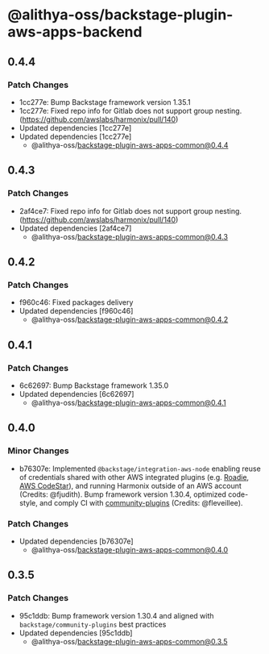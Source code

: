 # @alithya-oss/backstage-plugin-aws-apps-backend

## 0.4.4

### Patch Changes

- 1cc277e: Bump Backstage framework version 1.35.1
- 1cc277e: Fixed repo info for Gitlab does not support group nesting. (https://github.com/awslabs/harmonix/pull/140)
- Updated dependencies [1cc277e]
- Updated dependencies [1cc277e]
  - @alithya-oss/backstage-plugin-aws-apps-common@0.4.4

## 0.4.3

### Patch Changes

- 2af4ce7: Fixed repo info for Gitlab does not support group nesting. (https://github.com/awslabs/harmonix/pull/140)
- Updated dependencies [2af4ce7]
  - @alithya-oss/backstage-plugin-aws-apps-common@0.4.3

## 0.4.2

### Patch Changes

- f960c46: Fixed packages delivery
- Updated dependencies [f960c46]
  - @alithya-oss/backstage-plugin-aws-apps-common@0.4.2

## 0.4.1

### Patch Changes

- 6c62697: Bump Backstage framework 1.35.0
- Updated dependencies [6c62697]
  - @alithya-oss/backstage-plugin-aws-apps-common@0.4.1

## 0.4.0

### Minor Changes

- b76307e: Implemented `@backstage/integration-aws-node` enabling reuse of credentials shared with other AWS integrated plugins (e.g. [Roadie](https://github.com/RoadieHQ/roadie-backstage-plugins/tree/main/plugins/backend/catalog-backend-module-aws), [AWS CodeStar](https://github.com/awslabs/backstage-plugins-for-aws)), and running Harmonix outside of an AWS account (Credits: @fjudith). Bump framework version 1.30.4, optimized code-style, and comply CI with [community-plugins](https://github.com/backstage/community-plugins) (Credits: @fleveillee).

### Patch Changes

- Updated dependencies [b76307e]
  - @alithya-oss/backstage-plugin-aws-apps-common@0.4.0

## 0.3.5

### Patch Changes

- 95c1ddb: Bump framework version 1.30.4 and aligned with `backstage/community-plugins` best practices
- Updated dependencies [95c1ddb]
  - @alithya-oss/backstage-plugin-aws-apps-common@0.3.5
